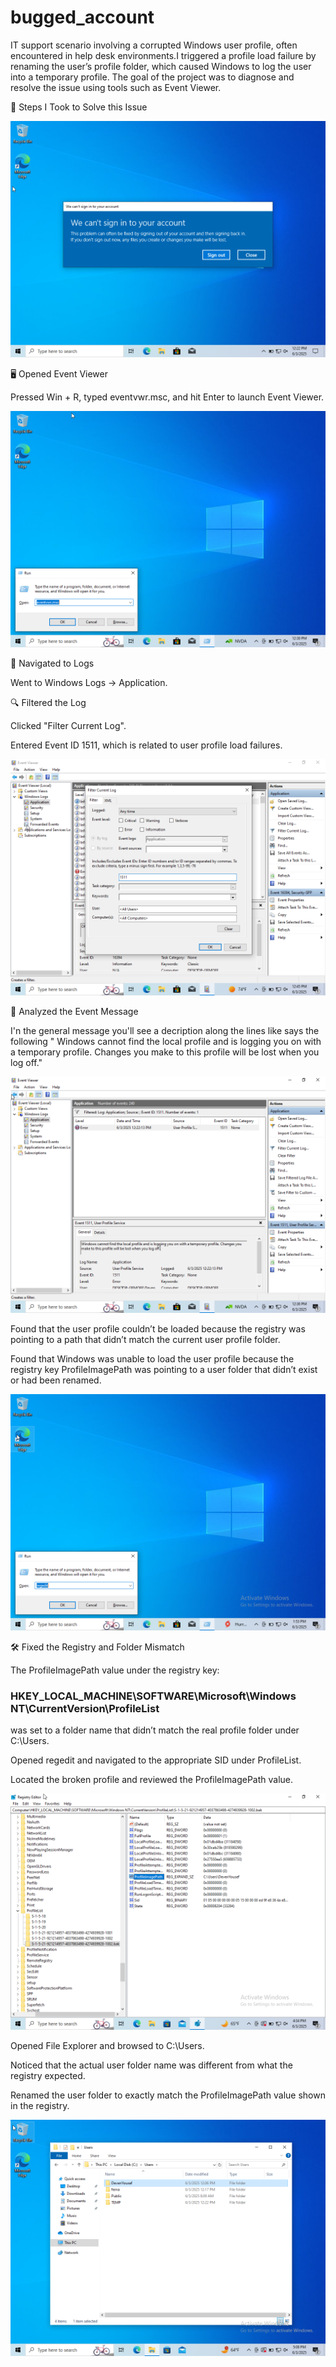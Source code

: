 # bugged_account
IT support scenario involving a corrupted Windows user profile, often encountered in help desk environments.I triggered a profile load failure by renaming the user’s profile folder, which caused Windows to log the user into a temporary profile.  The goal of the project was to diagnose and resolve the issue using tools such as Event Viewer.

🧪 Steps I Took to Solve this Issue

 ![Image Alt](https://github.com/FernandoAdames/bugged_account/blob/15604dea85fc71a53daad5c10282a699a013ea58/01_cant_sign_in.png)


🖥️ Opened Event Viewer

Pressed Win + R, typed eventvwr.msc, and hit Enter to launch Event Viewer.

 ![Image Alt](https://github.com/FernandoAdames/bugged_account/blob/15604dea85fc71a53daad5c10282a699a013ea58/02_even_viewer_command.png)

📂 Navigated to Logs

Went to Windows Logs → Application.

🔍 Filtered the Log

Clicked "Filter Current Log".

Entered Event ID 1511, which is related to user profile load failures.

![Image Alt](https://github.com/FernandoAdames/bugged_account/blob/3ed335e7eefd9df3709f8c8a7bb885d7af331ebc/03_Filtering_Logs.png)

🧠 Analyzed the Event Message

I'n the general message you'll see a decription along the lines like says the following 
" Windows cannot find the local profile and is logging you on with a temporary profile. Changes you make to this profile will be lost when you log off." 

![Image Alt](https://github.com/FernandoAdames/bugged_account/blob/15604dea85fc71a53daad5c10282a699a013ea58/04_logs.png)

Found that the user profile couldn’t be loaded because the registry was pointing to a path that didn’t match the current user profile folder.

Found that Windows was unable to load the user profile because the registry key ProfileImagePath was pointing to a user folder that didn’t exist or had been renamed.

 ![Image Alt](https://github.com/FernandoAdames/bugged_account/blob/15604dea85fc71a53daad5c10282a699a013ea58/05_regedit.png)

🛠️ Fixed the Registry and Folder Mismatch

The ProfileImagePath value under the registry key:

### HKEY_LOCAL_MACHINE\SOFTWARE\Microsoft\Windows NT\CurrentVersion\ProfileList

was set to a folder name that didn’t match the real profile folder under C:\Users.

Opened regedit and navigated to the appropriate SID under ProfileList.

Located the broken profile and reviewed the ProfileImagePath value.

 ![Image Alt](https://github.com/FernandoAdames/bugged_account/blob/15604dea85fc71a53daad5c10282a699a013ea58/06_profile_image_path.png)

Opened File Explorer and browsed to C:\Users.

Noticed that the actual user folder name was different from what the registry expected.

Renamed the user folder to exactly match the ProfileImagePath value shown in the registry.

 ![Image Alt](https://github.com/FernandoAdames/bugged_account/blob/e9204d87d93e62cc77f0733bba0d3dc10a2daee3/07_user_path.png)


